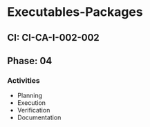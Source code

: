 # Executables-Packages

## CI: CI-CA-I-002-002
## Phase: 04

### Activities
- Planning
- Execution
- Verification
- Documentation
